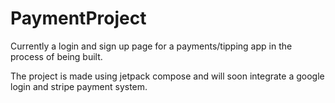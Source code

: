# PaymentProject

Currently a login and sign up page for a payments/tipping app in the process of being built.

The project is made using jetpack compose and will soon integrate a google login and stripe payment system.
